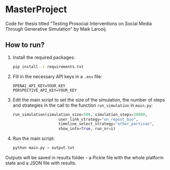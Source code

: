 # MasterProject

Code for thesis titled "Testing Prosocial Interventions on Social Media Through Generative Simulation" by Maik Larooij.

## How to run?

1. Install the required packages:
   ```bash
   pip install -r requirements.txt
   ```
2. Fill in the necessary API keys in a `.env` file:
   ```plaintext
   OPENAI_API_KEY=YOUR_KEY
   PERSPECTIVE_API_KEY=YOUR_KEY
   ```
3. Edit the main script to set the size of the simulation, the number of steps and strategies in the call to the function `run_simulation` in `main.py`:
   ```python
   run_simulation(simulation_size=500, simulation_steps=10000, 
                       user_link_strategy="on_repost_bio", 
                       timeline_select_strategy="other_partisan",
                       show_info=True, run_nr=i)
   ```
4. Run the main script:
   ```bash
   python main.py > output.txt
   ```

Outputs will be saved in results folder - a Pickle file with the whole platform state and a JSON file with results.